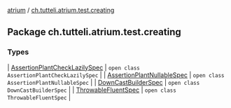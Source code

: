 [atrium](../index.md) / [ch.tutteli.atrium.test.creating](.)

## Package ch.tutteli.atrium.test.creating

### Types

| [AssertionPlantCheckLazilySpec](-assertion-plant-check-lazily-spec/index.md) | `open class AssertionPlantCheckLazilySpec` |
| [AssertionPlantNullableSpec](-assertion-plant-nullable-spec/index.md) | `open class AssertionPlantNullableSpec` |
| [DownCastBuilderSpec](-down-cast-builder-spec/index.md) | `open class DownCastBuilderSpec` |
| [ThrowableFluentSpec](-throwable-fluent-spec/index.md) | `open class ThrowableFluentSpec` |

